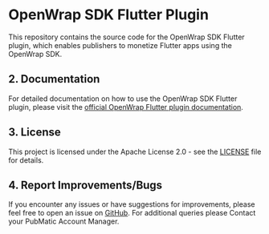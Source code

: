 # OpenWrap SDK Flutter Plugin

This repository contains the source code for the OpenWrap SDK Flutter plugin, which enables publishers to monetize Flutter apps using the OpenWrap SDK.
## 2. Documentation

For detailed documentation on how to use the OpenWrap SDK Flutter plugin, please visit the [official OpenWrap Flutter plugin documentation](https://community.pubmatic.com/display/FOW/About+Flutter+plugin).

## 3. License

This project is licensed under the Apache License 2.0 - see the [LICENSE](LICENSE) file for details.

## 4. Report Improvements/Bugs

If you encounter any issues or have suggestions for improvements, please feel free to open an issue on [GitHub](https://github.com/PubMatic/flutter-openwrap-sdk/issues). For additional queries please Contact your PubMatic Account Manager.

